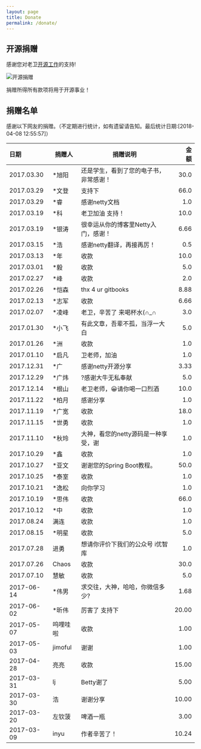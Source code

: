 ```yaml
---
layout: page
title: Donate
permalink: /donate/
---
```


## 开源捐赠

感谢您对老卫[开源工作](https://github.com/waylau)的支持!

![开源捐赠](https://waylau.com/images/showmethemoney-sm.jpg)

捐赠所得所有款项将用于开源事业！

## 捐赠名单

感谢以下网友的捐赠。（不定期进行统计，如有遗留请告知。最后统计日期:[2018-04-08 12:55:57]）

|日期  | 捐赠人  | 捐赠说明　|　金额 |
|:----|----| ----|----:|
2017.03.30 | *旭阳 | 还是学生，看到了您的电子书，非常感谢！ | 30.0
2017.03.29 | *文登 | 支持下 | 66.0
2017.03.29 | *睿 | 感谢netty文档 | 1.0
2017.03.19 | *科 | 老卫加油 支持！ | 10.0
2017.03.19 | *银涛 | 很幸运从你的博客里Netty入门，感谢！ | 6.66
2017.03.15 | *浩 | 感谢netty翻译，再接再厉！ | 0.5
2017.03.13 | *年 | 收款 | 10.0
2017.03.01 | *毅 | 收款 | 5.0
2017.02.27 | *峰 | 收款 | 2.0
2017.02.26 | *恺森 | thx 4 ur gitbooks | 8.88
2017.02.13 | *志军 | 收款 | 6.66
2017.02.07 | *凌峰 | 老卫，辛苦了 来喝杯水(∩_∩ | 3.0
2017.01.30 | *小飞 | 有此文章，吾辈不孤，当浮一大白 | 5.0
2017.01.26 | *洲 | 收款 | 1.0
2017.01.10 | *启凡 | 卫老师，加油 | 1.0
2017.12.31 | *广 | 感谢netty开源分享 | 3.33
2017.12.29 | *广炜 | ?感谢大牛无私奉献 | 5.0
2017.12.14 | *根山 | 老卫老师，😀请你喝一口烈酒 | 10.0
2017.11.22 | *柏月 | 感谢分享 | 1.0
2017.11.19 | *广宽| 收款 | 18.0
2017.11.15 | *世勇 | 收款 | 1.0
2017.11.10 | *秋玲 | 大神，看您的netty源码是一种享受，谢 | 1.0
2017.10.29 | *鑫 | 收款 | 1.0
2017.10.27 | *亚文 | 谢谢您的Spring Boot教程。 | 50.0
2017.10.25 | *泰室 | 收款 | 1.0
2017.10.21 | *逸松 | 向你学习 | 1.0
2017.10.19 | *思伟 | 收款 | 66.0
2017.10.12 | *中 | 收款 | 1.0
2017.08.24 | 满连 | 收款 | 1.0
2017.08.15 | *明星 | 收款 | 5.0
2017.07.28 | 进勇 | 想请你评价下我们的公众号 i优智库 | 1.0
2017.07.26 | Chaos  | 收款 | 30.0
2017.07.10 | 慧敏  | 收款 | 5.0
2017-06-14 | *伟男  | 求交往，大神，哈哈，你微信多少?| 1.68
2017-06-02 | *昕伟  | 厉害了 支持下 | 20.00
2017-05-07 | 呜哩哇啦  | 收款 | 1.00
2017-05-03 | jimoful  | 谢谢 | 1.00
2017-04-28 | 亮亮 | 收款 | 15.00
2017-03-31 | lj  | Betty谢了  | 5.00
2017-03-30 | 浩　|谢谢分享|10.00
2017-03-20 | 左钦菠 | 啤酒一瓶|3.00
2017-03-09 | inyu | 作者辛苦了！| 10.24
